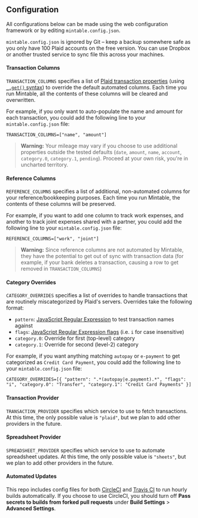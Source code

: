 ## Configuration

All configurations below can be made using the web configuration framework or by editing `mintable.config.json`.

`mintable.config.json` is ignored by Git – keep a backup somewhere safe as you only have 100 Plaid accounts on the free version. You can use Dropbox or another trusted service to sync file this across your machines.

#### Transaction Columns

`TRANSACTION_COLUMNS` specifies a list of [Plaid transaction properties](https://plaid.com/docs/#transactions) (using [`_.get()` syntax](https://lodash.com/docs/4.17.11#get)) to override the default automated columns. Each time you run Mintable, all the contents of these columns will be cleared and overwritten.

For example, if you only want to auto-populate the name and amount for each transaction, you could add the following line to your `mintable.config.json` file:

```
TRANSACTION_COLUMNS=["name", "amount"]
```

> **Warning:** Your mileage may vary if you choose to use additional properties outside the tested defaults (`date`, `amount`, `name`, `account`, `category.0`, `category.1`, `pending`). Proceed at your own risk, you're in uncharted territory.

#### Reference Columns

`REFERENCE_COLUMNS` specifies a list of additional, non-automated columns for your reference/bookkeeping purposes. Each time you run Mintable, the contents of these columns will be preserved.

For example, if you want to add one column to track work expenses, and another to track joint expenses shared with a partner, you could add the following line to your `mintable.config.json` file:

```
REFERENCE_COLUMNS=["work", "joint"]
```

> **Warning:** Since reference columns are not automated by Mintable, they have the potential to get out of sync with transaction data (for example, if your bank deletes a transaction, causing a row to get removed in `TRANSACTION_COLUMNS`)

#### Category Overrides

`CATEGORY_OVERRIDES` specifies a list of overrides to handle transactions that are routinely miscategorized by Plaid's servers. Overrides take the following format:

* `pattern`: [JavaScript Regular Expression](https://developer.mozilla.org/en-US/docs/Web/JavaScript/Reference/Global_Objects/RegExp#Syntax) to test transaction names against
* `flags`: [JavaScript Regular Expression flags](https://developer.mozilla.org/en-US/docs/Web/JavaScript/Reference/Global_Objects/RegExp#Syntax) (i.e. `i` for case insensitive)
* `category.0`: Override for first (top-level) category
* `category.1`: Override for second (level-2) category

For example, if you want anything matching `autopay` or `e-payment` to get categorized as `Credit Card Payment`, you could add the following line to your `mintable.config.json` file:

```
CATEGORY_OVERRIDES=[{ "pattern": ".*(autopay|e.payment).*", "flags": "i", "category.0": "Transfer", "category.1": "Credit Card Payments" }]
```

#### Transaction Provider

`TRANSACTION_PROVIDER` specifies which service to use to fetch transactions. At this time, the only possible value is `"plaid"`, but we plan to add other providers in the future.

#### Spreadsheet Provider

`SPREADSHEET_PROVIDER` specifies which service to use to automate spreadsheet updates. At this time, the only possible value is `"sheets"`, but we plan to add other providers in the future.

#### Automated Updates

This repo includes config files for both [CircleCI](https://circleci.com/) and [Travis CI](https://travis-ci.com) to run hourly builds automatically. If you choose to use CircleCI, you should turn off **Pass secrets to builds from forked pull requests** under **Build Settings** > **Advanced Settings**.
